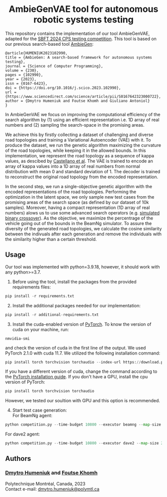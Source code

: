 
<h1 align="center">
	AmbieGenVAE tool for autonomous robotic systems testing
</h1>

This repository contains the implementation of our tool AmbieGenVAE, adapted for the [SBFT 2024 CPS testing competition](https://github.com/sbft-cps-tool-competition/cps-tool-competition). This tool is based on our previous search-based tool [AmbieGen](https://github.com/swat-lab-optimization/AmbieGen-tool):
```
@article{HUMENIUK2023102990,
title = {AmbieGen: A search-based framework for autonomous systems testing},
journal = {Science of Computer Programming},
volume = {230},
pages = {102990},
year = {2023},
issn = {0167-6423},
doi = {https://doi.org/10.1016/j.scico.2023.102990},
url = {https://www.sciencedirect.com/science/article/pii/S0167642323000722},
author = {Dmytro Humeniuk and Foutse Khomh and Giuliano Antoniol}
}
```

In AmbieGenVAE we focus on improving the computational efficiency of the search algorithm by (1) using an efficient representation i.e. 1D array of real numbers and (2) sampling the search-space in the promising areas.

We achieve this by firstly collecting a dataset of challenging and diverse road topologies and training a Variational Autoencoder (VAE) with it. To produce the dataset, we run the genetic algorithm maximizing the curvature of the road topologies, while keeping it in the allowed bounds. In this implementation, we represent the road topology as a sequence of kappa values, as descibed by [Castellano et al](https://ieeexplore.ieee.org/document/9724804). The VAE is trained to encode an array of kappa values into a 1D array of real numbers from normal distribution with mean 0 and standard deviation of 1. The decoder is trained to reconstruct the original road topology from the encoded representation.

In the second step, we run a single-objective genetic algorithm with the encoded representations of the road topologies. Performing the optimization in the latent space, we only sample new test cases from the promising areas of the search space (as defined by our dataset of 10k samples). Moreover, having a compact representation (1D array of real numbers) alows us to use some advanced search operators (e.g. [simulated binary crossover](https://dl.acm.org/doi/10.1145/1276958.1277190)). As the objective, we maximize the percentrage of the vehicle going out of the bounds in the BeamNg simulator. To assure the diversity of the generated road topologies, we calculate the cosine similarity between the indivuals after each generation and remove the individuals with the similarity higher than a certain threshold. 


## Usage
Our tool was implemented with python=3.9.18, however, it should work with any python>=3.7. 

1. Before using the tool, install the packages from the provided requirements files:
```python 
pip install -r requirements.txt
```
2. Install the additional packages needed for our implementation:
```python
pip install -r additional-requirements.txt
```
3. Install the cuda-enabled version of [PyTorch](https://pytorch.org/get-started/locally/). To know the version of cuda on your machine, run:
```
nmvidia-smi
```
and check the version of cuda in the first line of the output. 
We used PyTorch 2.1.0 with cuda 11.7. We utilized the following installation command:
```python
pip install torch torchvision torchaudio --index-url https://download.pytorch.org/whl/cu118
```
If you have a different version of cuda, change the command according to the [PyTorch installation guide](https://pytorch.org/get-started/locally/).
If you don't have a GPU, install the cpu version of PyTorch:
```python
pip install torch torchvision torchaudio
```
However, we tested our soultion with GPU and this option is recommended.

4. Start test case generation:  
For BeamNg agent: 
```python
python competition.py --time-budget 10800 --executor beamng --map-size 200 --module-name ambiegenvae.ambiegenvae_generator --class-name AmbiegenVAEGenerator --beamng-home "" --beamng-user "" --oob-tolerance 0.85
```
For dave2 agent:
```python
python competition.py --time-budget 10800 --executor dave2 --map-size 200 --module-name ambiegenvae.ambiegenvae_generator --class-name AmbiegenVAEGenerator --beamng-home "" --beamng-user "" --oob-tolerance 0.85 --dave2-model "dave2\\beamng-dave2.h5"
```


## Authors
### [Dmytro Humeniuk](https://dgumenyuk.github.io/) and [Foutse Khomh](http://khomh.net/)
Polytechnique Montréal, Canada, 2023  
Contact e-mail: dmytro.humeniuk@polymtl.ca
